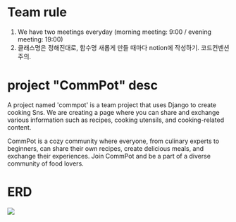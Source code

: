 # Team rule
1. We have two meetings everyday (morning meeting: 9:00 / evening meeting: 19:00)
2. 클래스명은 정해진대로, 함수명 새롭게 만들 때마다 notion에 작성하기. 코드컨벤션 주의.

# project "CommPot" desc
A project named 'commpot' is a team project that uses Django to create cooking Sns.
We are creating a page where you can share and exchange various information such as recipes, cooking utensils, and cooking-related content.

CommPot is a cozy community where everyone, from culinary experts to beginners, can share their own recipes, create delicious meals, and exchange their experiences. Join CommPot and be a part of a diverse community of food lovers.

# ERD
![](요리_팀과제(2).png)
